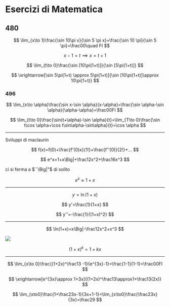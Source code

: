 # Esercizi di Matematica

## 480

$$
\lim_{x\to 1}\frac{\sin 10\pi x}{\sin 5 \pi x}=\frac{\sin 10 \pi}{\sin 5 \pi}=\frac00\quad FI
$$

$$
x-1=t\implies x=t+1
$$


$$
\lim_{t\to 0}\frac{\sin [10\pi(1+t)]}{\sin [5\pi(1+t)]}
$$

$$
\xrightarrow[\sin 5\pi(1+t) \approx 5\pi(1+t)]{\sin [10\pi(1+t)]\approx 10\pi(1+t)}
$$


### 496


$$
\lim_{x\to \alpha}\frac{\sin x-\sin \alpha}{x-\alpha}=\frac{\sin \alpha-\sin \alpha}{\alpha-\alpha}=\frac00FI
$$

$$
\lim_{t\to 0}\frac{\sin(t+\alpha)-\sin \alpha}{t}=\lim_{T\to 0}\frac{\sin t\cos \alpha+\cos t\sin\alpha-\sin\alpha}{t}=\cos \alpha
$$

----
Sviluppi di maclaurin


$$
f(x)=f(0)+\frac{f'(0)x}{1!}+\frac{f''(0)}{2!}+...
$$


$$
e^x=1+x\Big|+\frac12x^2+\frac16x^3
$$

ci si ferma a $``\Big|"$ di solito


$$
e^x\approx 1+x
$$

---
$$
y=\ln(1+x)
$$

$$
y'=\frac{1}{1+x}
$$

$$
y''=-\frac{1}{(1+x)^2}
$$

---




$$
\ln(1+x)=x\Big|-\frac12x^2+x^3
$$

![](https://i.imgur.com/PEiv4Rx.png)


$$
(1+x)^k=1+kx
$$


---



$$
\lim_{x\to 0}\frac{(1+2x)^\frac13 -1}{e^{3x}-1}=\frac{1-1}{1-1}=\frac00FI
$$

$$
\xrightarrow[e^{3x}\approx 1+3x]{(1+2x)^\frac13\approx1+\frac13(2x)}
$$


$$
\lim_{xto0}\frac{1+\frac23x-1}{3x+1-1}=\lim_{x\to0}\frac{\frac23x}{3x}=\frac29
$$
<!--stackedit_data:
eyJoaXN0b3J5IjpbMzcyOTg2OTU1LC0xMzcwNDc5MzY2LDE1OD
Y5MDQwMTQsLTIxMjA0NTc4MjMsOTExNDgwMTg1XX0=
-->